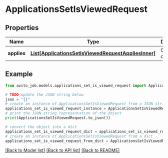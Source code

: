 # ApplicationsSetIsViewedRequest


## Properties

Name | Type | Description | Notes
------------ | ------------- | ------------- | -------------
**applies** | [**List[ApplicationsSetIsViewedRequestAppliesInner]**](ApplicationsSetIsViewedRequestAppliesInner.md) | Список откликов | [optional] 

## Example

```python
from avito_job.models.applications_set_is_viewed_request import ApplicationsSetIsViewedRequest

# TODO update the JSON string below
json = "{}"
# create an instance of ApplicationsSetIsViewedRequest from a JSON string
applications_set_is_viewed_request_instance = ApplicationsSetIsViewedRequest.from_json(json)
# print the JSON string representation of the object
print(ApplicationsSetIsViewedRequest.to_json())

# convert the object into a dict
applications_set_is_viewed_request_dict = applications_set_is_viewed_request_instance.to_dict()
# create an instance of ApplicationsSetIsViewedRequest from a dict
applications_set_is_viewed_request_from_dict = ApplicationsSetIsViewedRequest.from_dict(applications_set_is_viewed_request_dict)
```
[[Back to Model list]](../README.md#documentation-for-models) [[Back to API list]](../README.md#documentation-for-api-endpoints) [[Back to README]](../README.md)


